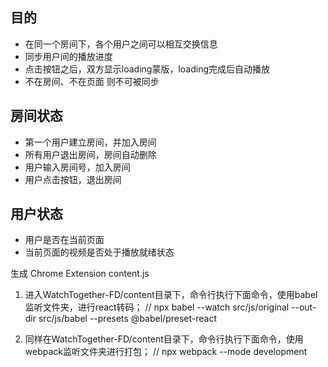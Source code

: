 
## 目的
- 在同一个房间下，各个用户之间可以相互交换信息
- 同步用户间的播放进度
- 点击按钮之后，双方显示loading蒙版，loading完成后自动播放
- 不在房间、不在页面 则不可被同步

## 房间状态
- 第一个用户建立房间，并加入房间
- 所有用户退出房间，房间自动删除
- 用户输入房间号，加入房间
- 用户点击按钮，退出房间

## 用户状态
- 用户是否在当前页面
- 当前页面的视频是否处于播放就绪状态







生成 Chrome Extension content.js
1. 进入WatchTogether-FD/content目录下，命令行执行下面命令，使用babel监听文件夹，进行react转码；
//  npx babel --watch src/js/original --out-dir src/js/babel --presets @babel/preset-react

2. 同样在WatchTogether-FD/content目录下，命令行执行下面命令，使用webpack监听文件夹进行打包；
//  npx webpack --mode development